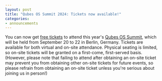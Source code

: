 ```yaml
---
layout: post
title: "Qubes OS Summit 2024: Tickets now available!"
categories:
- announcements
---
```


You can now get [free tickets](https://vpub.dasharo.com/e/16/qubes-os-summit-2024/#tickets) to attend this year's [Qubes OS Summit](https://vpub.dasharo.com/e/16/qubes-os-summit-2024), which will be held from September 20 to 22 in Berlin, Germany. Tickets are available for both virtual and on-site attendance. Physical seating is limited, so on-site tickets will be granted on a first-come, first-served basis. (However, please note that failing to attend after obtaining an on-site ticket may prevent you from obtaining other on-site tickets for future events, so please refrain from obtaining an on-site ticket unless you're serious about joining us in person!)

